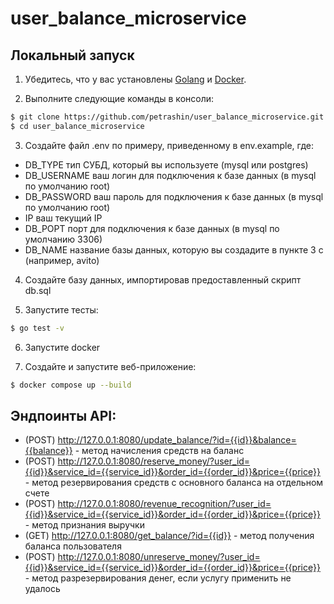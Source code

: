 # user_balance_microservice

## Локальный запуск

1) Убедитесь, что у вас установлены [Golang](https://go.dev/doc/install) и [Docker](https://docs.docker.com/get-docker/).

2) Выполните следующие команды в консоли:

```sh
$ git clone https://github.com/petrashin/user_balance_microservice.git # или клонируйте свой собственный fork
$ cd user_balance_microservice
```

3) Создайте файл .env по примеру, приведенному в env.example, где:
- DB_TYPE тип СУБД, который вы используете (mysql или postgres)
- DB_USERNAME ваш логин для подключения к базе данных (в mysql по умолчанию root)
- DB_PASSWORD ваш пароль для подключения к базе данных (в mysql по умолчанию root)
- IP ваш текущий IP
- DB_POPT порт для подключения к базе данных (в mysql по умолчанию 3306)
- DB_NAME название базы данных, которую вы создадите в пункте 3 с (например, avito)

4) Создайте базу данных, импортировав предоставленный скрипт db.sql

5) Запустите тесты:

```sh
$ go test -v
```

6) Запустите docker

7) Создайте и запустите веб-приложение:

```sh
$ docker compose up --build
```

## Эндпоинты API:
- (POST) http://127.0.0.1:8080/update_balance/?id={{id}}&balance={{balance}} - метод начисления средств на баланс <br>
- (POST) http://127.0.0.1:8080/reserve_money/?user_id={{id}}&service_id={{service_id}}&order_id={{order_id}}&price={{price}} - метод резервирования средств с основного баланса на отдельном счете <br>
- (POST) http://127.0.0.1:8080/revenue_recognition/?user_id={{id}}&service_id={{service_id}}&order_id={{order_id}}&price={{price}} - метод признания выручки <br>
- (GET) http://127.0.0.1:8080/get_balance/?id={{id}} - метод получения баланса пользователя <br>
- (POST) http://127.0.0.1:8080/unreserve_money/?user_id={{id}}&service_id={{service_id}}&order_id={{order_id}}&price={{price}} - метод разрезервирования денег, если услугу применить не удалось <br>
